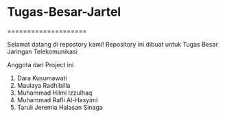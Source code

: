 # Tugas-Besar-Jartel
====================

Selamat datang di repostory kami!
Repository ini dibuat untuk Tugas Besar Jaringan Telekomunikasi



Anggota dari Project ini
1. Dara Kusumawati
2. Maulaya Radhibilla
3. Muhammad Hilmi Izzulhaq
4. Muhammad Rafli Al-Hasyimi
5. Taruli Jeremia Halasan Sinaga


